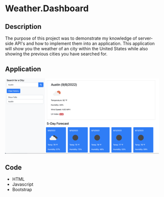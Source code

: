 # Weather.Dashboard
## Description

The purpose of this project was to demonstrate my knowledge of server-side API's and how to implement them into an application. This application will show you the weather of an city within the United States while also showing the previous cities you have searched for. 

## Application 

![weather dashboard](Assets/weather.png)

## Code 
* HTML
* Javascript
* Bootstrap

